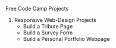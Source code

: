 Free Code Camp Projects

1) Responsive Web-Design Projects
    - Build a Tribute Page
    - Build a Survey Form
    - Build a Personal Portfolio Webpage
